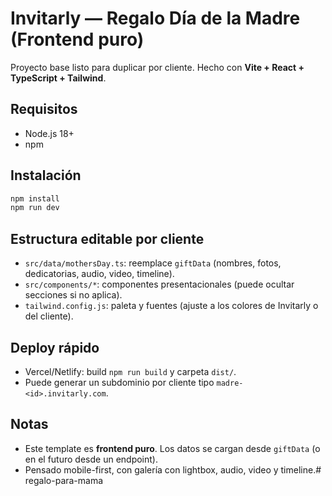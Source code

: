 # Invitarly — Regalo Día de la Madre (Frontend puro)

Proyecto base listo para duplicar por cliente. Hecho con **Vite + React + TypeScript + Tailwind**.

## Requisitos
- Node.js 18+
- npm

## Instalación
```bash
npm install
npm run dev
```

## Estructura editable por cliente
- `src/data/mothersDay.ts`: reemplace `giftData` (nombres, fotos, dedicatorias, audio, video, timeline).
- `src/components/*`: componentes presentacionales (puede ocultar secciones si no aplica).
- `tailwind.config.js`: paleta y fuentes (ajuste a los colores de Invitarly o del cliente).

## Deploy rápido
- Vercel/Netlify: build `npm run build` y carpeta `dist/`.
- Puede generar un subdominio por cliente tipo `madre-<id>.invitarly.com`.

## Notas
- Este template es **frontend puro**. Los datos se cargan desde `giftData` (o en el futuro desde un endpoint).
- Pensado mobile-first, con galería con lightbox, audio, video y timeline.# regalo-para-mama
